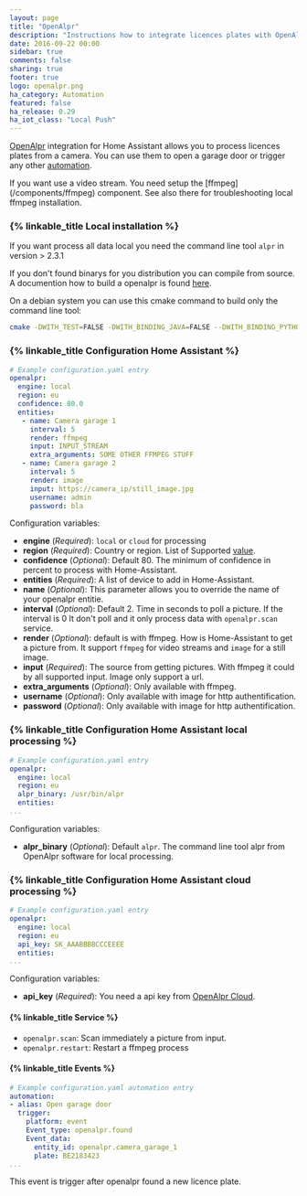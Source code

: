 ```yaml
---
layout: page
title: "OpenAlpr"
description: "Instructions how to integrate licences plates with OpenAlpr into Home Assistant."
date: 2016-09-22 00:00
sidebar: true
comments: false
sharing: true
footer: true
logo: openalpr.png
ha_category: Automation
featured: false
ha_release: 0.29
ha_iot_class: "Local Push"
---
```


[OpenAlpr](http://www.openalpr.com/) integration for Home Assistant allows you to process licences plates from a camera. You can use them to open a garage door or trigger any other [automation](https://home-assistant.io/components/automation/).

<p class='note'>
If you want use a video stream. You need setup the [ffmpeg](/components/ffmpeg) component. See also there for troubleshooting local ffmpeg installation.
</p>

### {% linkable_title Local installation %}

If you want process all data local you need the command line tool `alpr` in version > 2.3.1

If you don't found binarys for you distribution you can compile from source. A documention how to build a openalpr is found [here](https://github.com/openalpr/openalpr/wiki).

On a debian system you can use this cmake command to build only the command line tool:
```bash
cmake -DWITH_TEST=FALSE -DWITH_BINDING_JAVA=FALSE --DWITH_BINDING_PYTHON=FALSE --DWITH_BINDING_GO=FALSE -DWITH_DAEMON=FALSE -DCMAKE_INSTALL_PREFIX:PATH=/usr
```

### {% linkable_title Configuration Home Assistant %}

```yaml
# Example configuration.yaml entry
openalpr:
  engine: local
  region: eu
  confidence: 80.0
  entities:
   - name: Camera garage 1
     interval: 5
     render: ffmpeg
     input: INPUT_STREAM
     extra_arguments: SOME OTHER FFMPEG STUFF
   - name: Camera garage 2
     interval: 5
     render: image
     input: https://camera_ip/still_image.jpg
     username: admin
     password: bla
```
Configuration variables:

- **engine** (*Required*): `local` or `cloud` for processing
- **region** (*Required*): Country or region. List of Supported [value](https://github.com/openalpr/openalpr/tree/master/runtime_data/config).
- **confidence** (*Optional*): Default 80. The minimum of confidence in percent to process with Home-Assistant.
- **entities** (*Required*): A list of device to add in Home-Assistant.
- **name** (*Optional*): This parameter allows you to override the name of your openalpr entitie.
- **interval** (*Optional*): Default 2. Time in seconds to poll a picture. If the interval is 0 It don't poll and it only process data with `openalpr.scan` service.
- **render** (*Optional*): default is with ffmpeg. How is Home-Assistant to get a picture from. It support `ffmpeg` for video streams and `image` for a still image.
- **input** (*Required*): The source from getting pictures. With ffmpeg it could by all supported input. Image only support a url.
- **extra_arguments** (*Optional*): Only available with ffmpeg.
- **username** (*Optional*): Only available with image for http authentification.
- **password** (*Optional*): Only available with image for http authentification.

### {% linkable_title Configuration Home Assistant local processing %}

```yaml
# Example configuration.yaml entry
openalpr:
  engine: local
  region: eu
  alpr_binary: /usr/bin/alpr
  entities:
...
```
Configuration variables:

- **alpr_binary** (*Optional*): Default `alpr`. The command line tool alpr from OpenAlpr software for local processing.

### {% linkable_title Configuration Home Assistant cloud processing %}

```yaml
# Example configuration.yaml entry
openalpr:
  engine: local
  region: eu
  api_key: SK_AAABBBBCCCEEEE
  entities:
...
```
Configuration variables:

- **api_key** (*Required*): You need a api key from  [OpenAlpr Cloud](https://cloud.openalpr.com/).

#### {% linkable_title Service %}

- `openalpr.scan`: Scan immediately a picture from input.
- `openalpr.restart`: Restart a ffmpeg process

#### {% linkable_title Events %}

```yaml
# Example configuration.yaml automation entry
automation:
- alias: Open garage door
  trigger:
    platform: event
    Event_type: openalpr.found
    Event_data:
      entity_id: openalpr.camera_garage_1
      plate: BE2183423
...
```

This event is trigger after openalpr found a new licence plate.
